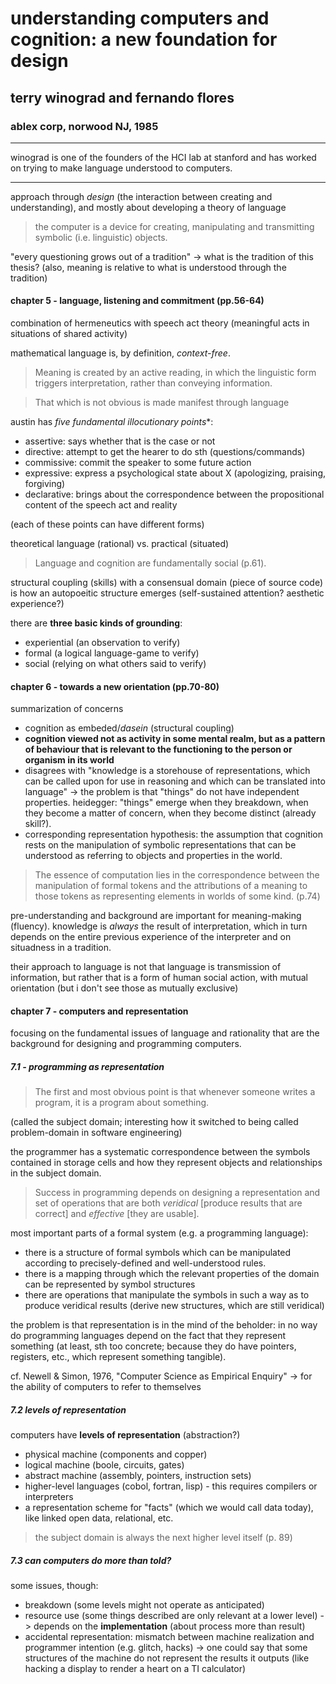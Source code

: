 # understanding computers and cognition: a new foundation for design

## terry winograd and fernando flores

### ablex corp, norwood NJ, 1985

---

winograd is one of the founders of the HCI lab at stanford and has worked on trying to make language understood to computers.

---

approach through *design* (the interaction between creating and understanding), and mostly about developing a theory of language

> the computer is a device for creating, manipulating and transmitting symbolic (i.e. linguistic) objects.

"every questioning grows out of a tradition" -> what is the tradition of this thesis? (also, meaning is relative to what is understood through the tradition)

#### chapter 5 - language, listening and commitment (pp.56-64)

combination of hermeneutics with speech act theory (meaningful acts in situations of shared activity)

mathematical language is, by definition, *context-free*.

> Meaning is created by an active reading, in which the linguistic form triggers interpretation, rather than conveying information.

> That which is not obvious is made manifest through language

austin has *five fundamental illocutionary points**:

- assertive: says whether that is the case or not
- directive: attempt to get the hearer to do sth (questions/commands)
- commissive: commit the speaker to some future action
- expressive: express a psychological state about X (apologizing, praising, forgiving)
- declarative: brings about the correspondence between the propositional content of the speech act and reality

(each of these points can have different forms)

theoretical language (rational) vs. practical (situated)

> Language and cognition are fundamentally social (p.61).

structural coupling (skills) with a consensual domain (piece of source code) is how an autopoeitic structure emerges (self-sustained attention? aesthetic experience?)

there are **three basic kinds of grounding**:

- experiential (an observation to verify)
- formal (a logical language-game to verify)
- social (relying on what others said to verify)

#### chapter 6 - towards a new orientation (pp.70-80)

summarization of concerns

- cognition as embeded/*dasein* (structural coupling)
- **cognition viewed not as activity in some mental realm, but as a pattern of behaviour that is relevant to the functioning to the person or organism in its world**
- disagrees with "knowledge is a storehouse of representations, which can be called upon for use in reasoning and which can be translated into language" -> the problem is that "things" do not have independent properties. heidegger: "things" emerge when they breakdown, when they become a matter of concern, when they become distinct (already skill?).
- corresponding representation hypothesis: the assumption that cognition rests on the manipulation of symbolic representations that can be understood as referring to objects and properties in the world.

> The essence of computation lies in the correspondence between the manipulation of formal tokens and the attributions of a meaning to those tokens as representing elements in worlds of some kind. (p.74)

pre-understanding and background are important for meaning-making (fluency). knowledge is *always* the result of interpretation, which in turn depends on the entire previous experience of the interpreter and on situadness in a tradition.

their approach to language is not that language is transmission of information, but rather that is a form of human social action, with mutual orientation (but i don't see those as mutually exclusive)

#### chapter 7 - computers and representation

focusing on the fundamental issues of language and rationality that are the background for designing and programming computers.

##### 7.1 -  programming as representation

> The first and most obvious point is that whenever someone writes a program, it is a program about something.

(called the subject domain; interesting how it switched to being called problem-domain in software engineering)

the programmer has a systematic correspondence between the symbols contained in storage cells and how they represent objects and relationships in the subject domain.

> Success in programming depends on designing a representation and set of operations that are both *veridical* [produce results that are correct] and *effective* [they are usable].

most important parts of a formal system (e.g. a programming language):

- there is a structure of formal symbols which can be manipulated according to precisely-defined and well-understood rules.
- there is a mapping through which the relevant properties of the domain can be represented by symbol structures
- there are operations that manipulate the symbols in such a way as to produce veridical results (derive new structures, which are still veridical)

the problem is that representation is in the mind of the beholder: in no way do programming languages depend on the fact that they represent something (at least, sth too concrete; because they do have pointers, registers, etc., which represent something tangible).

cf. Newell & Simon, 1976, "Computer Science as Empirical Enquiry" -> for the ability of computers to refer to themselves

##### 7.2 levels of representation

computers have **levels of representation** (abstraction?)

- physical machine (components and copper)
- logical machine (boole, circuits, gates)
- abstract machine (assembly, pointers, instruction sets)
- higher-level languages (cobol, fortran, lisp) - this requires compilers or interpreters
- a representation scheme for "facts" (which we would call data today), like linked open data, relational, etc.

> the subject domain is always the next higher level itself (p. 89)

##### 7.3 can computers do more than told?

some issues, though:

- breakdown (some levels might not operate as anticipated)
- resource use (some things described are only relevant at a lower level) -> depends on the **implementation** (about process more than result)
- accidental representation: mismatch between machine realization and programmer intention (e.g. glitch, hacks) -> one could say that some structures of the machine do not represent the results it outputs (like hacking a display to render a heart on a TI calculator)